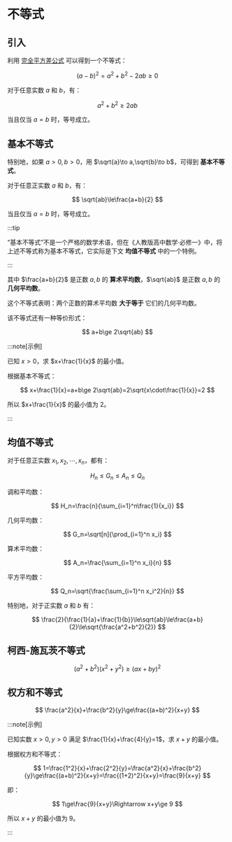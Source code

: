 # 不等式

## 引入

利用 [完全平方差公式](transition#平方公式) 可以得到一个不等式：

$$
(a-b)^2=a^2+b^2-2ab\ge 0
$$

对于任意实数 $a$ 和 $b$，有：

$$
a^2+b^2\ge 2ab
$$

当且仅当 $a=b$ 时，等号成立。

## 基本不等式

特别地，如果 $a>0,b>0$，用 $\sqrt{a}\to a,\sqrt{b}\to b$，可得到 **基本不等式**。

对于任意正实数 $a$ 和 $b$，有：

$$
\sqrt{ab}\le\frac{a+b}{2}
$$

当且仅当 $a=b$ 时，等号成立。

:::tip

“基本不等式”不是一个严格的数学术语，但在《人教版高中数学·必修一》中，将上述不等式称为基本不等式，它实际是下文 **均值不等式** 中的一个特例。

:::

其中 $\frac{a+b}{2}$ 是正数 $a,b$ 的 **算术平均数**，$\sqrt{ab}$ 是正数 $a,b$ 的 **几何平均数**。

这个不等式表明：两个正数的算术平均数 **大于等于** 它们的几何平均数。

该不等式还有一种等价形式：

$$
a+b\ge 2\sqrt{ab}
$$

:::note[示例]

已知 $x>0$，求 $x+\frac{1}{x}$ 的最小值。

根据基本不等式：

$$
x+\frac{1}{x}=a+b\ge 2\sqrt{ab}=2\sqrt{x\cdot\frac{1}{x}}=2
$$

所以 $x+\frac{1}{x}$ 的最小值为 $2$。

:::

## 均值不等式

对于任意正实数 $x_1,x_2,\cdots,x_n$，都有：

$$
H_n\le G_n\le A_n\le Q_n
$$

调和平均数：

$$
H_n=\frac{n}{\sum_{i=1}^n\frac{1}{x_i}}
$$

几何平均数：

$$
G_n=\sqrt[n]{\prod_{i=1}^n x_i}
$$

算术平均数：

$$
A_n=\frac{\sum_{i=1}^n x_i}{n}
$$

平方平均数：

$$
Q_n=\sqrt{\frac{\sum_{i=1}^n x_i^2}{n}}
$$

特别地，对于正实数 $a$ 和 $b$ 有：

$$
\frac{2}{\frac{1}{a}+\frac{1}{b}}\le\sqrt{ab}\le\frac{a+b}{2}\le\sqrt{\frac{a^2+b^2}{2}}
$$

## 柯西-施瓦茨不等式

$$
(a^2+b^2)(x^2+y^2)\ge(ax+by)^2
$$

## 权方和不等式

$$
\frac{a^2}{x}+\frac{b^2}{y}\ge\frac{(a+b)^2}{x+y}
$$

:::note[示例]

已知实数 $x>0,y>0$ 满足 $\frac{1}{x}+\frac{4}{y}=1$，求 $x+y$ 的最小值。

根据权方和不等式：

$$
1=\frac{1^2}{x}+\frac{2^2}{y}=\frac{a^2}{x}+\frac{b^2}{y}\ge\frac{(a+b)^2}{x+y}=\frac{(1+2)^2}{x+y}=\frac{9}{x+y}
$$

即：

$$
1\ge\frac{9}{x+y}\Rightarrow x+y\ge 9
$$

所以 $x+y$ 的最小值为 $9$。

:::
